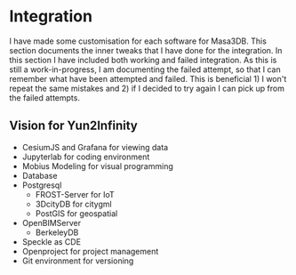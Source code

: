 # Integration
I have made some customisation for each software for Masa3DB. This section documents the inner tweaks that I have done for the integration. In this section I have included both working and failed integration. As this is still a work-in-progress, I am documenting the failed attempt, so that I can remember what have been attempted and failed. This is beneficial 1) I won't repeat the same mistakes and 2) if I decided to try again I can pick up from the failed attempts.

## Vision for Yun2Infinity
- CesiumJS and Grafana for viewing data
- Jupyterlab for coding environment
- Mobius Modeling for visual programming
- Database
- Postgresql
    - FROST-Server for IoT
    - 3DcityDB for citygml
    - PostGIS for geospatial
- OpenBIMServer
    - BerkeleyDB
- Speckle as CDE
- Openproject for project management
- Git environment for versioning